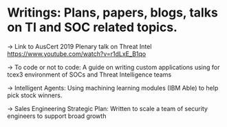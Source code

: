 # Writings: Plans, papers, blogs, talks on TI and SOC related topics.


-> Link to AusCert 2019 Plenary talk on Threat Intel https://www.youtube.com/watch?v=r1dLxE_B1qo

-> To code or not to code: A guide on writing custom applications using for tcex3 environment of SOCs and Threat Intelligence teams 

-> Intelligent Agents: Using machining learning modules (IBM Able) to help pick stock winners. 

-> Sales Engineering Strategic Plan: Written to scale a team of security engineers to support broad growth

